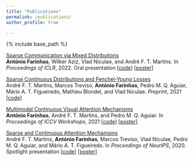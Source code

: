 ```yaml
---
title: "Publications"
permalink: /publications/
author_profile: true

---
```


{% include base_path %}

[Sparse Communication via Mixed Distributions](https://openreview.net/forum?id=WAid50QschI)  
**António Farinhas**, Wilker Aziz, Vlad Niculae, and André F. T. Martins.
In *Proceedings of ICLR*, 2022. Oral presentation [[code](https://github.com/deep-spin/sparse-communication)] [[poster](https://antonio-farinhas.github.io/documents/2022_ICLR_Poster.pdf)]

[Sparse Continuous Distributions and Fenchel-Young Losses](https://arxiv.org/abs/2108.01988)  
André F. T. Martins, Marcos Treviso, **António Farinhas**, Pedro M. Q. Aguiar, Mário A. T. Figueiredo, Mathieu Blondel, and Vlad Niculae.
*Preprint*, 2021 [[code](https://github.com/deep-spin/sparse_continuous_distributions)]

[Multimodal Continuous Visual Attention Mechanisms](https://arxiv.org/abs/2104.03046)  
**António Farinhas**, André F. T. Martins, and Pedro M. Q. Aguiar.
In *Proceedings of ICCV Workshops*, 2021 [[code](https://github.com/deep-spin/vqa-multimodal-continuous-attention)] [[poster](https://antonio-farinhas.github.io/documents/2021_VIPriors_Poster.pdf)]

[Sparse and Continuous Attention Mechanisms](https://arxiv.org/abs/2006.07214)  
André F. T. Martins, **António Farinhas**, Marcos Treviso, Vlad Niculae, Pedro M. Q. Aguiar, and Mário A. T. Figueiredo.
In *Proceedings of NeurIPS*, 2020. Spotlight presentation [[code](https://github.com/deep-spin/mcan-vqa-continuous-attention)] [[poster](https://antonio-farinhas.github.io/documents/2020_NeurIPS_Poster.pdf)]
